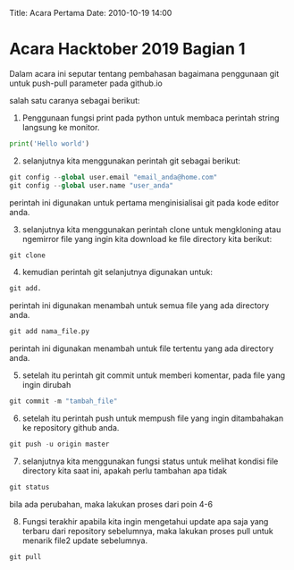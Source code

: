 Title: Acara Pertama
Date: 2010-10-19 14:00
# Acara Hacktober 2019  Bagian 1
Dalam acara ini seputar tentang pembahasan bagaimana penggunaan git untuk push-pull parameter pada github.io

salah satu caranya sebagai berikut:

1. Penggunaan fungsi print pada python untuk membaca perintah string langsung ke monitor.
```python
print('Hello world')
```

2. selanjutnya kita menggunakan perintah git sebagai berikut:
 ```python
git config --global user.email "email_anda@home.com"
git config --global user.name "user_anda"
```
perintah ini digunakan untuk pertama menginisialisai git pada kode editor anda.

3. selanjutnya kita menggunakan perintah clone untuk mengkloning atau ngemirror file yang ingin kita download ke file directory kita berikut:
 ```python
git clone
```

4. kemudian  perintah git selanjutnya digunakan untuk:
 ```python
git add.
```
perintah ini digunakan menambah untuk semua file yang ada directory anda.

 ```python
git add nama_file.py
```
perintah ini digunakan menambah untuk file tertentu yang ada directory anda.

5. setelah itu perintah git commit untuk memberi komentar, pada file yang ingin dirubah
 ```python
git commit -m "tambah_file"
```

6. setelah itu perintah push untuk mempush file yang ingin ditambahakan ke repository github anda.
 ```python
git push -u origin master
```

7. selanjutnya kita menggunakan fungsi status untuk melihat kondisi file directory kita saat ini, apakah perlu tambahan apa tidak
 ```python
git status
```

bila ada perubahan, maka lakukan proses dari poin 4-6

8. Fungsi terakhir apabila kita ingin mengetahui update apa saja yang terbaru dari repository sebelumnya, maka lakukan proses pull untuk menarik file2 update sebelumnya.
 ```python
git pull
```
